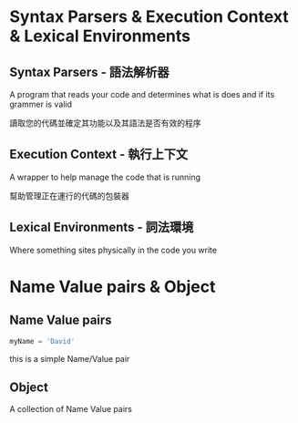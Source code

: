 # Syntax Parsers & Execution Context & Lexical Environments

## Syntax Parsers - 語法解析器

A program that reads your code and determines what is does and if its grammer is valid

讀取您的代碼並確定其功能以及其語法是否有效的程序

## Execution Context - 執行上下文

A wrapper to help manage the code that is running

幫助管理正在運行的代碼的包裝器

## Lexical Environments - 詞法環境

Where something sites physically in the code you write

# Name Value pairs & Object

## Name Value pairs

```js
myName = 'David'
```

this is a simple Name/Value pair

## Object

A collection of  Name Value pairs